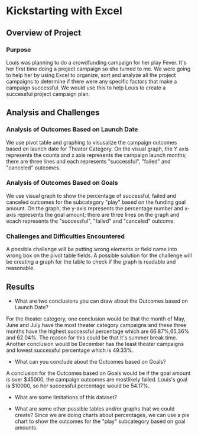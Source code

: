 # Kickstarting with Excel

## Overview of Project

### Purpose
Louis was planning to do a crowdfunding campaign for her play Fever. It's her first time doing a project campaign so she turned to me. We were going to help her by using Excel to organize, sort and analyze all the project campaigns to determine if there were any specific factors that make a campaign successful. We would use this to help Louis to create a successful project campaign plan.
## Analysis and Challenges

### Analysis of Outcomes Based on Launch Date
We use pivot table and graphing to visusalize the campaign outcomes based on launch date for Theator Category. On the visual graph, the Y axis represents the counts and x axis represents the campaign launch months; there are three lines and each represents "successful", "failed" and "canceled" outcomes. 
### Analysis of Outcomes Based on Goals
We use visual graph to show the percentage of successful, failed and canceled outcomes for the subcategory "play" based on the funding goal amount. On the graph, the y-axis represents the percentage number and x-axis represents the goal amount; there are three lines on the graph and ecach represents the "successful", "failed" and "canceled" outcome.
### Challenges and Difficulties Encountered
A possible challenge will be putting wrong elements or field name into wrong box on the pivot table fields. A possible solution for the challenge will be creating a graph for the table to check if the graph is readable and reasonable.
## Results

- What are two conclusions you can draw about the Outcomes based on Launch Date?

For the theater category, one conclusion would be that the month of May, June and July have the most theater category campaigns and these three months have the highest successful percentage which are 66.87%,65.36% and 62.04%. The reason for this could be that it's summer break time. Another conclusion would be December has the least theater campaigns and lowest successful percentage which is 49.33%.


- What can you conclude about the Outcomes based on Goals?

A conclusion for the Outcomes based on Goals would be if the goal amount is over $45000, the campaign outcomes are mostlikely failed. Louis's goal is $10000, so her successful percentage would be 54.17%.


- What are some limitations of this dataset?





- What are some other possible tables and/or graphs that we could create?
Since we are doing charts about percentages, we can use a pie chart to show the outcomes for the "play" subcategory based on goal amounts.
